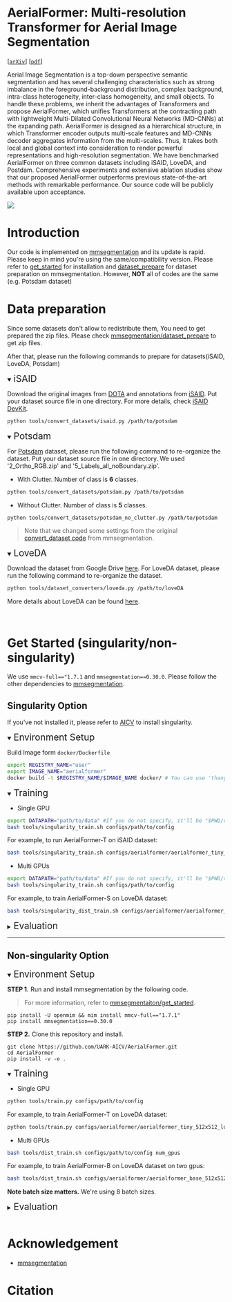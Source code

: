 AerialFormer: Multi-resolution Transformer for Aerial Image Segmentation
=====

[[`arXiv`](https://arxiv.org/abs/2306.06842)]
[[`pdf`](https://arxiv.org/pdf/2306.06842.pdf)]

Aerial Image Segmentation is a top-down perspective semantic segmentation and has several challenging characteristics such as strong imbalance in the foreground-background distribution, complex background, intra-class heterogeneity, inter-class homogeneity, and small objects. To handle these problems, we inherit the advantages of Transformers and propose AerialFormer, which unifies Transformers at the contracting path with lightweight Multi-Dilated Convolutional Neural Networks (MD-CNNs) at the expanding path. AerialFormer is designed as a hierarchical structure, in which Transformer encoder outputs multi-scale features and MD-CNNs decoder aggregates information from the multi-scales. Thus, it takes both local and global context into consideration to render powerful representations and high-resolution segmentation. We have benchmarked AerialFormer on three common datasets including iSAID, LoveDA, and Postdam. Comprehensive experiments and extensive ablation studies show that our proposed AerialFormer outperforms previous state-of-the-art methods with remarkable performance. Our source code will be publicly available upon acceptance. 

![](assets/visualization.png)

# Introduction
Our code is implemented on [mmsegmentation](https://github.com/open-mmlab/mmsegmentation) and its update is rapid. Please keep in mind you're using the same/compatibility version. Please refer to [get_started](https://github.com/open-mmlab/mmsegmentation/blob/0.x/docs/en/get_started.md) for installation and [dataset_prepare](https://github.com/open-mmlab/mmsegmentation/blob/0.x/docs/en/get_started.md) for dataset preparation on mmsegmentation. However, __NOT__ all of codes are the same (e.g. Potsdam dataset)


# Data preparation

Since some datasets don't allow to redistribute them, You need to get prepared the zip files. Please check [mmsegmentation/dataset_prepare](https://github.com/open-mmlab/mmsegmentation/blob/main/docs/en/user_guides/2_dataset_prepare.md#prepare-datasets) to get zip files.

After that, please run the following commands to prepare for datasets(iSAID, LoveDA, Potsdam)

<details open>
<summary><span style="font-size: 1.5em;">iSAID</span></summary>

Download the original images from [DOTA](https://captain-whu.github.io/DOTA/index.html) and annotations from [iSAID](https://captain-whu.github.io/iSAID/dataset.html).
Put your dataset source file in one directory. For more details, check [iSAID DevKit](https://github.com/CAPTAIN-WHU/iSAID_Devkit).

```bash
python tools/convert_datasets/isaid.py /path/to/potsdam
```
</details>

<details open>
<summary><span style="font-size: 1.5em;">Potsdam</span></summary>

For [Potsdam](https://www.isprs.org/education/benchmarks/UrbanSemLab/2d-sem-label-potsdam.aspx) dataset, please run the following command to re-organize the dataset. Put your dataset source file in one directory. We used '2_Ortho_RGB.zip' and '5_Labels_all_noBoundary.zip'.

- With Clutter. Number of class is __6__ classes.
```bash
python tools/convert_datasets/potsdam.py /path/to/potsdam
```

- Without Clutter. Number of class is __5__ classes.
```bash
python tools/convert_datasets/potsdam_no_clutter.py /path/to/potsdam
```

> Note that we changed some settings from the original [convert_dataset code](https://github.com/open-mmlab/mmsegmentation/blob/main/tools/dataset_converters/potsdam.py) from mmsegmentation.

</details>

<details open>
<summary><span style="font-size: 1.5em;">LoveDA</span></summary>

Download the dataset from Google Drive [here](https://drive.google.com/drive/folders/1ibYV0qwn4yuuh068Rnc-w4tPi0U0c-ti).
For LoveDA dataset, please run the following command to re-organize the dataset.
```bash
python tools/dataset_converters/loveda.py /path/to/loveDA
```
More details about LoveDA can be found [here](https://github.com/Junjue-Wang/LoveDA).

</details>
<br>

# Get Started (singularity/non-singularity)
We use `mmcv-full=="1.7.1` and `mmsegmentation==0.30.0`. Please follow the other dependencies to [mmsegmentation](https://github.com/open-mmlab/mmsegmentation/blob/0.x/docs/en/get_started.md).

## Singularity Option
If you've not installed it, please refer to [AICV](https://github.com/UARK-AICV/UARK-AICV.github.io/wiki/Server-setup#singularity) to install singularity.

<details open>
<summary><span style="font-size: 1.5em;">Environment Setup</span></summary>

Build Image form `docker/Dockerfile`
```bash
export REGISTRY_NAME="user"
export IMAGE_NAME="aerialformer"
docker build -t $REGISTRY_NAME/$IMAGE_NAME docker/ # You can use 'thanyu/aerialformer'
```
</details>

<details open>
<summary><span style="font-size: 1.5em;">Training</span></summary>

- Single GPU

```bash
export DATAPATH="path/to/data" #If you do not specify, it'll be "$PWD/data"
bash tools/singularity_train.sh configs/path/to/config
```

For example, to run AerialFormer-T on iSAID dataset:

```bash
bash tools/singularity_train.sh configs/aerialformer/aerialformer_tiny_512x512_loveda.py
```
    
- Multi GPUs

```bash 
export DATAPATH="path/to/data" #If you do not specify, it'll be "$PWD/data"
bash tools/singularity_train.sh configs/path/to/config
```

For example, to train AerialFormer-S on LoveDA dataset:


```bash
bash tools/singularity_dist_train.sh configs/aerialformer/aerialformer_small_512x512_loveda.py 2
```

</details> 

<details>
<summary><span style="font-size: 1.5em;">Evaluation</span></summary>

- Single GPU

```bash
bash tools/singularity_test.sh configs/path/to/config work_dirs/path/to/trained_weight --eval metrics
```

For example, to test AerialFormer-T on Loveda dataset

```bash
bash tools/singularity_test.sh configs/aerialformer/aerialformer_tiny_512x512_loveda.py work_dirs/aerialformer_tiny_512x512_loveda/2023_0101_0000/latest.pth --eval mIoU
```

- Multi GPUs
```bash
bash tools/singularity_dist_test.sh configs/path/to/config work_dirs/work_dirs/path/to/trained_weight 2 --eval metrics
```

For example, to test AerialFormer-S on Loveda dataset

```bash
bash tools/singularity_dist_test.sh work_dirs/aerialformer_small_512x512_loveda/2023_0612_1009/aerialformer_small_512x512_loveda.py work_dirs/aerialformer_small_512x512_loveda/2023_0612_1009/latest.pth 2 --eval mIoU
```

</details>

---

## Non-singularity Option

<details open>
<summary><span style="font-size: 1.5em;">Environment Setup</span></summary>

__STEP 1.__ Run and install mmsegmentation by the following code. 
> For more information, refer to [mmsegmentaiton/get_started](https://github.com/open-mmlab/mmsegmentation/blob/0.x/docs/en/get_started.md). 

```
pip install -U openmim && mim install mmcv-full=="1.7.1"
pip install mmsegmentation==0.30.0
```

__STEP 2.__ Clone this repository and install.
```base
git clone https://github.com/UARK-AICV/AerialFormer.git
cd AerialFormer
pip install -v -e .
```
</details>

<details open>
<summary><span style="font-size: 1.5em;">Training</span></summary>

- Single GPU

```bash
python tools/train.py configs/path/to/config
```

For example, to train AerialFormer-T on LoveDA dataset:

```bash
python tools/train.py configs/aerialformer/aerialformer_tiny_512x512_loveda.py
```

- Multi GPUs

```bash
bash tools/dist_train.sh configs/path/to/config num_gpus
```

For example, to train AerialFormer-B on LoveDA dataset on two gpus:

```bash
bash tools/dist_train.sh configs/aerialformer/aerialformer_base_512x512_loveda.py 2
```

__Note batch size matters.__ We're using 8 batch sizes.

</details>

<details>
<summary><span style="font-size: 1.5em;">Evaluation</span></summary>

- Single GPU
```bash
python tools/test.py configs/path/to/config work_dirs/path/to/checkpoint --eval metrics
```

For example , to test AerialFormer-T on Loveda dataset
```bash
python tools/test.py work_dirs/aerialformer_tiny_512x512_loveda/2023_0101_0000/aerialformer_tiny_512x512_loveda.py work_dirs/aerialformer_tiny_512x512_loveda/2023_0101_0000/latest.pth --eval mIoU
```

- Multi GPUs
```bash
bash tools/dist_test.py configs/path/to/config work_dirs/path/to/checkpoint num_gpus --eval metrics
```

For example , to test AerialFormer-T on Loveda dataset
```bash
bash tools/dist_test.py work_dirs/aerialformer_tiny_512x512_loveda/2023_0101_0000/aerialformer_tiny_512x512_loveda.py work_dirs/aerialformer_tiny_512x512_loveda/2023_0101_0000/latest.pth 2 --eval mIoU
```

</details>

<br>

# Acknowledgement
- [mmsegmentation](https://github.com/open-mmlab/mmsegmentation)

# Citation
